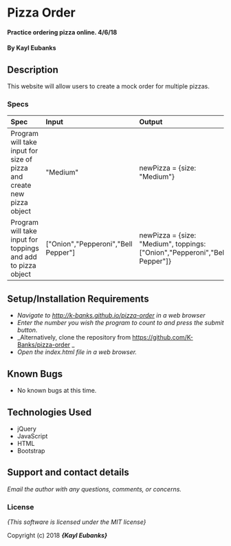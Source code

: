 # Pizza Order

#### Practice ordering pizza online. 4/6/18

#### By **Kayl Eubanks**

## Description

This website will allow users to create a mock order for multiple pizzas.


### Specs
| Spec | Input | Output |
| :-------------     | :------------- | :------------- |
| Program will take input for size of pizza and create new pizza object | "Medium" | newPizza = {size: "Medium"} |
| Program will take input for toppings and add to pizza object | ["Onion","Pepperoni","Bell Pepper"] | newPizza = {size: "Medium", toppings: ["Onion","Pepperoni","Bell Pepper"]} |


## Setup/Installation Requirements

* _Navigate to http://k-banks.github.io/pizza-order in a web browser_
* _Enter the number you wish the program to count to and press the submit button._
* _Alternatively, clone the repository from https://github.com/K-Banks/pizza-order _
* _Open the index.html file in a web browser._

## Known Bugs
* No known bugs at this time.

## Technologies Used
* jQuery
* JavaScript
* HTML
* Bootstrap

## Support and contact details

_Email the author with any questions, comments, or concerns._

### License

*{This software is licensed under the MIT license}*

Copyright (c) 2018 **_{Kayl Eubanks}_**
